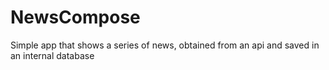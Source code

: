 # NewsCompose
Simple app that shows a series of news, obtained from an api and saved in an internal database
